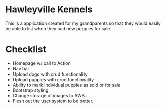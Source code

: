 # Hawleyville Kennels
This is a application created for my grandparents so that they would easily be able to list when they had new puppies for sale.

# Checklist
- Homepage w/ call to Action
- Nav bar
- Upload dogs  with crud functionality
- Upload puppies  with crud functionality
- Ability to mark individual puppies as sold or for sale
- Bootstrap styling
- Change storage of images to AWS..
- Flesh out the user system to be better.